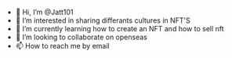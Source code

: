 - 👋 Hi, I’m @Jatt101
- 👀 I’m interested in sharing differants cultures in NFT'S
- 🌱 I’m currently learning how to create an NFT and how to sell nft
- 💞️ I’m looking to collaborate on openseas
- 📫 How to reach me by email 

<!---
Jatt101/Jatt101 is a ✨ special ✨ repository because its `README.md` (this file) appears on your GitHub profile.
You can click the Preview link to take a look at your changes.
--->
